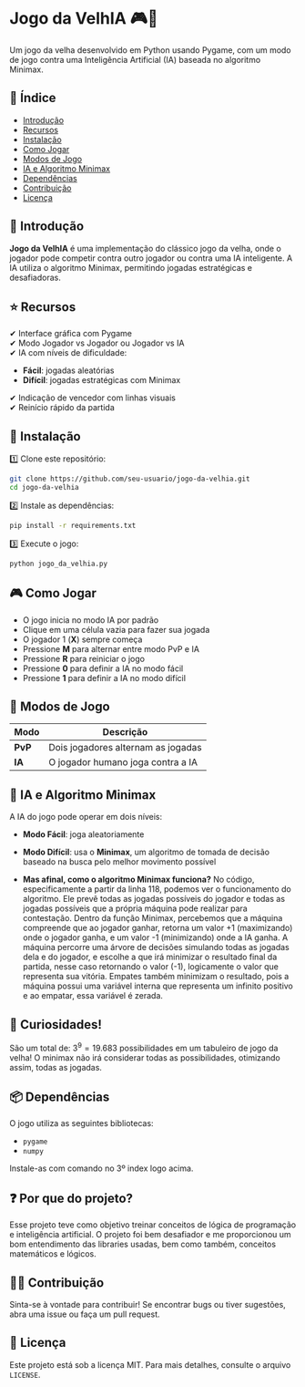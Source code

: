 # Jogo da VelhIA 🎮🤖

Um jogo da velha desenvolvido em Python usando Pygame, com um modo de jogo contra uma Inteligência Artificial (IA) baseada no algoritmo Minimax.

## 📌 Índice

- [Introdução](#introdução)
- [Recursos](#recursos)
- [Instalação](#instalação)
- [Como Jogar](#como-jogar)
- [Modos de Jogo](#modos-de-jogo)
- [IA e Algoritmo Minimax](#ia-e-algoritmo-minimax)
- [Dependências](#dependências)
- [Contribuição](#contribuição)
- [Licença](#licença)

## 🚀 Introdução

**Jogo da VelhIA** é uma implementação do clássico jogo da velha, onde o jogador pode competir contra outro jogador ou contra uma IA inteligente. A IA utiliza o algoritmo Minimax, permitindo jogadas estratégicas e desafiadoras.

## ⭐ Recursos

✔ Interface gráfica com Pygame  
✔ Modo Jogador vs Jogador ou Jogador vs IA  
✔ IA com níveis de dificuldade:

- **Fácil**: jogadas aleatórias
- **Difícil**: jogadas estratégicas com Minimax  

✔ Indicação de vencedor com linhas visuais  
✔ Reinício rápido da partida  

## 💾 Instalação

1️⃣ Clone este repositório:

```sh
git clone https://github.com/seu-usuario/jogo-da-velhia.git
cd jogo-da-velhia
```

2️⃣ Instale as dependências:

```sh
pip install -r requirements.txt
```

3️⃣ Execute o jogo:

```sh
python jogo_da_velhia.py
```

## 🎮 Como Jogar

- O jogo inicia no modo IA por padrão
- Clique em uma célula vazia para fazer sua jogada
- O jogador 1 (**X**) sempre começa
- Pressione **M** para alternar entre modo PvP e IA
- Pressione **R** para reiniciar o jogo
- Pressione **0** para definir a IA no modo fácil
- Pressione **1** para definir a IA no modo difícil

## 🔄 Modos de Jogo

| Modo | Descrição |
|------|-------------|
| **PvP** | Dois jogadores alternam as jogadas |
| **IA** | O jogador humano joga contra a IA |

## 🧠 IA e Algoritmo Minimax

A IA do jogo pode operar em dois níveis:

- **Modo Fácil**: joga aleatoriamente
- **Modo Difícil**: usa o **Minimax**, um algoritmo de tomada de decisão baseado na busca pelo melhor movimento possível

- **Mas afinal, como o algoritmo Minimax funciona?**
No código, especificamente a partir da linha 118, podemos ver o funcionamento do algoritmo. Ele prevê todas as jogadas possíveis do jogador
e todas as jogadas possíveis que a própria máquina pode realizar para contestação. Dentro da função Minimax, percebemos que a máquina compreende
que ao jogador ganhar, retorna um valor +1 (maximizando) onde o jogador ganha, e um valor -1 (minimizando) onde a IA ganha. A máquina percorre
uma árvore de decisões simulando todas as jogadas dela e do jogador, e escolhe a que irá minimizar o resultado final da partida, nesse caso
retornando o valor (-1), logicamente o valor que representa sua vitória. Empates também minimizam o resultado, pois a máquina possui uma variável
interna que representa um infinito positivo e ao empatar, essa variável é zerada.

## 🤔 Curiosidades!

São um total de: $3^9 = 19.683$ possibilidades em um tabuleiro de jogo da velha! O minimax não irá considerar todas as possibilidades,
otimizando assim, todas as jogadas.


## 📦 Dependências

O jogo utiliza as seguintes bibliotecas:

- `pygame`
- `numpy`

Instale-as com comando no 3º index logo acima.

## ❓ Por que do projeto?

Esse projeto teve como objetivo treinar conceitos de lógica de programação e inteligência artificial. O projeto foi bem desafiador
e me proporcionou um bom entendimento das libraries usadas, bem como também, conceitos matemáticos e lógicos.

## 👨‍💻 Contribuição

Sinta-se à vontade para contribuir! Se encontrar bugs ou tiver sugestões, abra uma issue ou faça um pull request.

## 📜 Licença

Este projeto está sob a licença MIT. Para mais detalhes, consulte o arquivo `LICENSE`.
